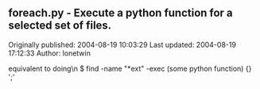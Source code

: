 ## foreach.py - Execute a python function for a selected set of files. 
Originally published: 2004-08-19 10:03:29 
Last updated: 2004-08-19 17:12:33 
Author: lonetwin  
 
equivalent to doing\n $ find -name "*ext" -exec (some python function) {} ';'